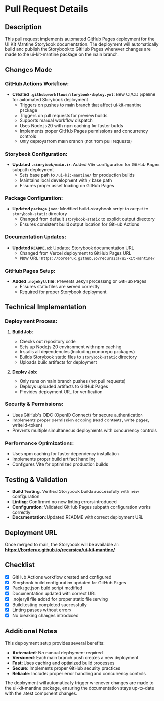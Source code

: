 # Pull Request Details

## Description

This pull request implements automated GitHub Pages deployment for the UI Kit Mantine Storybook documentation. The deployment will automatically build and publish the Storybook to GitHub Pages whenever changes are made to the ui-kit-mantine package on the main branch.

## Changes Made

### GitHub Actions Workflow:

- **Created `.github/workflows/storybook-deploy.yml`**: New CI/CD pipeline for automated Storybook deployment
  - Triggers on pushes to main branch that affect ui-kit-mantine package
  - Triggers on pull requests for preview builds
  - Supports manual workflow dispatch
  - Uses Node.js 20 with npm caching for faster builds
  - Implements proper GitHub Pages permissions and concurrency controls
  - Only deploys from main branch (not from pull requests)

### Storybook Configuration:

- **Updated `.storybook/main.ts`**: Added Vite configuration for GitHub Pages subpath deployment
  - Sets base path to `/ui-kit-mantine/` for production builds
  - Maintains local development with `/` base path
  - Ensures proper asset loading on GitHub Pages

### Package Configuration:

- **Updated `package.json`**: Modified build-storybook script to output to `storybook-static` directory
  - Changed from default `storybook-static` to explicit output directory
  - Ensures consistent build output location for GitHub Actions

### Documentation Updates:

- **Updated `README.md`**: Updated Storybook documentation URL
  - Changed from Vercel deployment to GitHub Pages URL
  - New URL: `https://borderux.github.io/recursica/ui-kit-mantine/`

### GitHub Pages Setup:

- **Added `.nojekyll` file**: Prevents Jekyll processing on GitHub Pages
  - Ensures static files are served correctly
  - Required for proper Storybook deployment

## Technical Implementation

### Deployment Process:

1. **Build Job**:

   - Checks out repository code
   - Sets up Node.js 20 environment with npm caching
   - Installs all dependencies (including monorepo packages)
   - Builds Storybook static files to `storybook-static` directory
   - Uploads build artifacts for deployment

2. **Deploy Job**:
   - Only runs on main branch pushes (not pull requests)
   - Deploys uploaded artifacts to GitHub Pages
   - Provides deployment URL for verification

### Security & Permissions:

- Uses GitHub's OIDC (OpenID Connect) for secure authentication
- Implements proper permission scoping (read contents, write pages, write id-token)
- Prevents multiple simultaneous deployments with concurrency controls

### Performance Optimizations:

- Uses npm caching for faster dependency installation
- Implements proper build artifact handling
- Configures Vite for optimized production builds

## Testing & Validation

- **Build Testing**: Verified Storybook builds successfully with new configuration
- **Linting**: Confirmed no new linting errors introduced
- **Configuration**: Validated GitHub Pages subpath configuration works correctly
- **Documentation**: Updated README with correct deployment URL

## Deployment URL

Once merged to main, the Storybook will be available at:
**https://borderux.github.io/recursica/ui-kit-mantine/**

## Checklist

- [x] GitHub Actions workflow created and configured
- [x] Storybook build configuration updated for GitHub Pages
- [x] Package.json build script modified
- [x] Documentation updated with correct URL
- [x] .nojekyll file added for proper static file serving
- [x] Build testing completed successfully
- [x] Linting passes without errors
- [x] No breaking changes introduced

## Additional Notes

This deployment setup provides several benefits:

- **Automated**: No manual deployment required
- **Versioned**: Each main branch push creates a new deployment
- **Fast**: Uses caching and optimized build processes
- **Secure**: Implements proper GitHub security practices
- **Reliable**: Includes proper error handling and concurrency controls

The deployment will automatically trigger whenever changes are made to the ui-kit-mantine package, ensuring the documentation stays up-to-date with the latest component changes.

